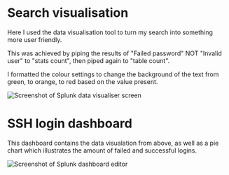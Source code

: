 # Search visualisation

Here I used the data visualisation tool to turn my search into something more user friendly. 

This was achieved by piping the results of "Failed password" NOT "Invalid user" to "stats count", then piped again to "table count".

I formatted the colour settings to change the background of the text from green, to orange, to red based on the value present.

![Screenshot of Splunk data visualiser screen](https://github.com/user-attachments/assets/56c86e7a-aa26-47c1-a4f2-686f0f2cd41e)

# SSH login dashboard

This dashboard contains the data visualation from above, as well as a pie chart which illustrates the amount of failed and successful logins.

![Screenshot of Splunk dashboard editor](https://github.com/user-attachments/assets/43f8f698-c165-4bb1-b89e-6dede21dff47)
